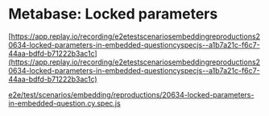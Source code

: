 # Metabase: Locked parameters

[https://app.replay.io/recording/e2etestscenariosembeddingreproductions20634-locked-parameters-in-embedded-questioncyspecjs--a1b7a21c-f6c7-44aa-bdfd-b71222b3ac1c](https://app.replay.io/recording/e2etestscenariosembeddingreproductions20634-locked-parameters-in-embedded-questioncyspecjs--a1b7a21c-f6c7-44aa-bdfd-b71222b3ac1c)

[e2e/test/scenarios/embedding/reproductions/20634-locked-parameters-in-embedded-question.cy.spec.js](https://app.replay.io/recording/e2etestscenariosembeddingreproductions20634-locked-parameters-in-embedded-questioncyspecjs--a1b7a21c-f6c7-44aa-bdfd-b71222b3ac1c)